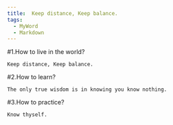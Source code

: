 ```yaml
---
title:  Keep distance, Keep balance.
tags:
  - MyWord
  - Markdown
---
```

#1.How to live in the world?
```
Keep distance, Keep balance.
```
#2.How to learn?
```
The only true wisdom is in knowing you know nothing.
```

#3.How to practice?
```
Know thyself.
```
